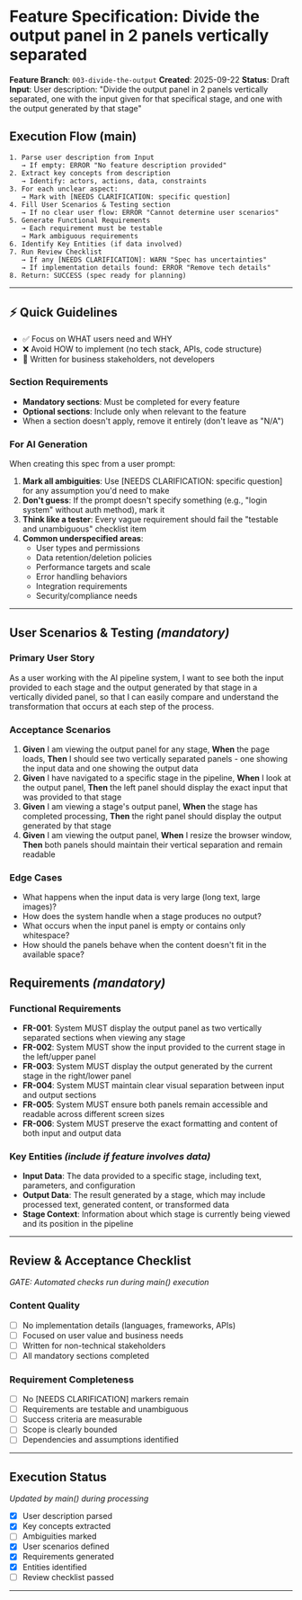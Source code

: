 # Feature Specification: Divide the output panel in 2 panels vertically separated

**Feature Branch**: `003-divide-the-output`
**Created**: 2025-09-22
**Status**: Draft
**Input**: User description: "Divide the output panel in 2 panels vertically separated, one with the input given for that specifical stage, and one with the output generated by that stage"

## Execution Flow (main)
```
1. Parse user description from Input
   → If empty: ERROR "No feature description provided"
2. Extract key concepts from description
   → Identify: actors, actions, data, constraints
3. For each unclear aspect:
   → Mark with [NEEDS CLARIFICATION: specific question]
4. Fill User Scenarios & Testing section
   → If no clear user flow: ERROR "Cannot determine user scenarios"
5. Generate Functional Requirements
   → Each requirement must be testable
   → Mark ambiguous requirements
6. Identify Key Entities (if data involved)
7. Run Review Checklist
   → If any [NEEDS CLARIFICATION]: WARN "Spec has uncertainties"
   → If implementation details found: ERROR "Remove tech details"
8. Return: SUCCESS (spec ready for planning)
```

---

## ⚡ Quick Guidelines
- ✅ Focus on WHAT users need and WHY
- ❌ Avoid HOW to implement (no tech stack, APIs, code structure)
- 👥 Written for business stakeholders, not developers

### Section Requirements
- **Mandatory sections**: Must be completed for every feature
- **Optional sections**: Include only when relevant to the feature
- When a section doesn't apply, remove it entirely (don't leave as "N/A")

### For AI Generation
When creating this spec from a user prompt:
1. **Mark all ambiguities**: Use [NEEDS CLARIFICATION: specific question] for any assumption you'd need to make
2. **Don't guess**: If the prompt doesn't specify something (e.g., "login system" without auth method), mark it
3. **Think like a tester**: Every vague requirement should fail the "testable and unambiguous" checklist item
4. **Common underspecified areas**:
   - User types and permissions
   - Data retention/deletion policies
   - Performance targets and scale
   - Error handling behaviors
   - Integration requirements
   - Security/compliance needs

---

## User Scenarios & Testing *(mandatory)*

### Primary User Story
As a user working with the AI pipeline system, I want to see both the input provided to each stage and the output generated by that stage in a vertically divided panel, so that I can easily compare and understand the transformation that occurs at each step of the process.

### Acceptance Scenarios
1. **Given** I am viewing the output panel for any stage, **When** the page loads, **Then** I should see two vertically separated panels - one showing the input data and one showing the output data
2. **Given** I have navigated to a specific stage in the pipeline, **When** I look at the output panel, **Then** the left panel should display the exact input that was provided to that stage
3. **Given** I am viewing a stage's output panel, **When** the stage has completed processing, **Then** the right panel should display the output generated by that stage
4. **Given** I am viewing the output panel, **When** I resize the browser window, **Then** both panels should maintain their vertical separation and remain readable

### Edge Cases
- What happens when the input data is very large (long text, large images)?
- How does the system handle when a stage produces no output?
- What occurs when the input panel is empty or contains only whitespace?
- How should the panels behave when the content doesn't fit in the available space?

## Requirements *(mandatory)*

### Functional Requirements
- **FR-001**: System MUST display the output panel as two vertically separated sections when viewing any stage
- **FR-002**: System MUST show the input provided to the current stage in the left/upper panel
- **FR-003**: System MUST display the output generated by the current stage in the right/lower panel
- **FR-004**: System MUST maintain clear visual separation between input and output sections
- **FR-005**: System MUST ensure both panels remain accessible and readable across different screen sizes
- **FR-006**: System MUST preserve the exact formatting and content of both input and output data

### Key Entities *(include if feature involves data)*
- **Input Data**: The data provided to a specific stage, including text, parameters, and configuration
- **Output Data**: The result generated by a stage, which may include processed text, generated content, or transformed data
- **Stage Context**: Information about which stage is currently being viewed and its position in the pipeline

---

## Review & Acceptance Checklist
*GATE: Automated checks run during main() execution*

### Content Quality
- [ ] No implementation details (languages, frameworks, APIs)
- [ ] Focused on user value and business needs
- [ ] Written for non-technical stakeholders
- [ ] All mandatory sections completed

### Requirement Completeness
- [ ] No [NEEDS CLARIFICATION] markers remain
- [ ] Requirements are testable and unambiguous
- [ ] Success criteria are measurable
- [ ] Scope is clearly bounded
- [ ] Dependencies and assumptions identified

---

## Execution Status
*Updated by main() during processing*

- [x] User description parsed
- [x] Key concepts extracted
- [ ] Ambiguities marked
- [x] User scenarios defined
- [x] Requirements generated
- [x] Entities identified
- [ ] Review checklist passed

---